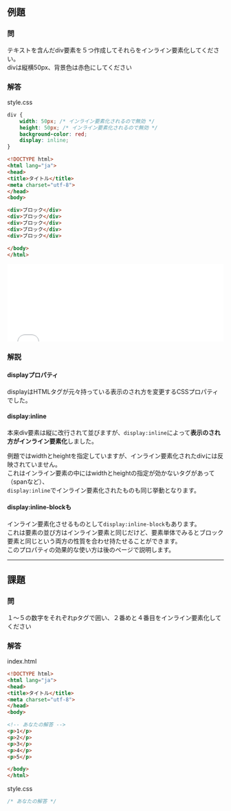 ## 例題

### 問
テキストを含んだdiv要素を５つ作成してそれらをインライン要素化してください。  
divは縦横50px、背景色は赤色にしてください

### 解答
style.css
```css
div {
	width: 50px; /* インライン要素化されるので無効 */
	height: 50px; /* インライン要素化されるので無効 */
	background-color: red;
	display: inline;
}

```

```html
<!DOCTYPE html>
<html lang="ja">
<head>
<title>タイトル</title>
<meta charset="utf-8">
</head>
<body>

<div>ブロック</div>
<div>ブロック</div>
<div>ブロック</div>
<div>ブロック</div>
<div>ブロック</div>

</body>
</html>
```

<iframe width="100%" height="180" src="//jsfiddle.net/syt946vw/1/embedded/result,html,css/" allowfullscreen="allowfullscreen" frameborder="0"></iframe>

### 解説

#### displayプロパティ
displayはHTMLタグが元々持っている表示のされ方を変更するCSSプロパティでした。

#### display:inline
本来div要素は縦に改行されて並びますが、`display:inline`によって**表示のされ方がインライン要素化**しました。

例題ではwidthとheightを指定していますが、インライン要素化されたdivには反映されていません。  
これはインライン要素の中にはwidthとheightの指定が効かないタグがあって（spanなど）、  
`display:inline`でインライン要素化されたものも同じ挙動となります。

#### display:inline-blockも
インライン要素化させるものとして`display:inline-block`もあります。  
これは要素の並び方はインライン要素と同じだけど、要素単体でみるとブロック要素と同じという両方の性質を合わせ持たせることができます。  
このプロパティの効果的な使い方は後のページで説明します。



--- 

## 課題

### 問
１〜５の数字をそれぞれpタグで囲い、２番めと４番目をインライン要素化してください

### 解答

index.html
```html
<!DOCTYPE html>
<html lang="ja">
<head>
<title>タイトル</title>
<meta charset="utf-8">
</head>
<body>

<!-- あなたの解答 -->
<p>1</p>
<p>2</p>
<p>3</p>
<p>4</p>
<p>5</p>

</body>
</html>
```

style.css

```css
/* あなたの解答 */

```

<script language="heredocument" id="default_html"><!-- あなたの解答 -->
<p>1</p>
<p>2</p>
<p>3</p>
<p>4</p>
<p>5</p>
</script>
<script>
var default_html = document.getElementById("default_html").text;
</script>

<script language="heredocument" id="default_css">/\* あなたの解答 \*/
</script>
<script>
var default_css = document.getElementById("default_css").text;
</script>